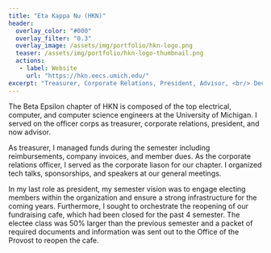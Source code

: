 ```yaml
---
title: "Eta Kappa Nu (HKN)"
header:
  overlay_color: "#000"
  overlay_filter: "0.3"
  overlay_image: /assets/img/portfolio/hkn-logo.png
  teaser: /assets/img/portfolio/hkn-logo-thumbnail.png
  actions:
   - label: Website
     url: "https://hkn.eecs.umich.edu/"
excerpt: "Treasurer, Corporate Relations, President, Advisor, <br/> Dec 2016 - Present"
---
```


The Beta Epsilon chapter of HKN is composed of the top electrical, computer, and
computer science engineers at the University of Michigan. I served on the
officer corps as treasurer, corporate relations, president, and now advisor.

As treasurer, I managed funds during the semester including reimbursements,
company invoices, and member dues. As the corporate relations officer, I served
as the corporate liason for our chapter. I organized tech talks, sponsorships,
and speakers at our general meetings.

In my last role as president, my semester vision was to engage electing members
within the organization and ensure a strong infrastructure for the coming years.
Furthermore, I sought to orchestrate the reopening of our fundraising cafe,
which had been closed for the past 4 semester. The electee class was 50% larger
than the previous semester and a packet of required documents and information
was sent out to the Office of the Provost to reopen the cafe.
